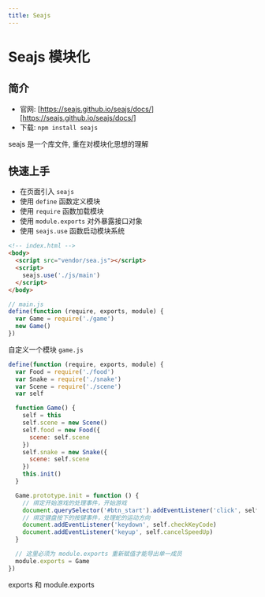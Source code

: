 ```yaml
---
title: Seajs
---
```

# Seajs 模块化

## 简介

+ 官网: [https://seajs.github.io/seajs/docs/][https://seajs.github.io/seajs/docs/]
+ 下载: `npm install seajs`

seajs 是一个库文件, 重在对模块化思想的理解

## 快速上手

+ 在页面引入 `seajs`
+ 使用 `define` 函数定义模块
+ 使用 `require` 函数加载模块
+ 使用 `module.exports` 对外暴露接口对象
+ 使用 `seajs.use` 函数启动模块系统

```html
<!-- index.html -->
<body>
  <script src="vendor/sea.js"></script>
  <script>
    seajs.use('./js/main')
  </script>
</body>
```

```javascript
// main.js
define(function (require, exports, module) {
  var Game = require('./game')
  new Game()
})
```

自定义一个模块 `game.js`

```javascript
define(function (require, exports, module) {
  var Food = require('./food')
  var Snake = require('./snake')
  var Scene = require('./scene')
  var self

  function Game() {
    self = this
    self.scene = new Scene()
    self.food = new Food({
      scene: self.scene
    })
    self.snake = new Snake({
      scene: self.scene
    })
    this.init()
  }

  Game.prototype.init = function () {
    // 绑定开始游戏的处理事件，开始游戏
    document.querySelector('#btn_start').addEventListener('click', self.start)
    // 绑定键盘按下的按键事件，处理蛇的运动方向
    document.addEventListener('keydown', self.checkKeyCode)
    document.addEventListener('keyup', self.cancelSpeedUp)
  }

  // 这里必须为 module.exports 重新赋值才能导出单一成员
  module.exports = Game
})
```

exports 和 module.exports